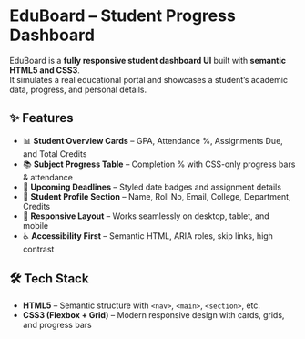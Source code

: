 # EduBoard – Student Progress Dashboard

EduBoard is a **fully responsive student dashboard UI** built with **semantic HTML5 and CSS3**.  
It simulates a real educational portal and showcases a student’s academic data, progress, and personal details.

## ✨ Features
- 📊 **Student Overview Cards** – GPA, Attendance %, Assignments Due, and Total Credits  
- 📚 **Subject Progress Table** – Completion % with CSS-only progress bars & attendance  
- 📅 **Upcoming Deadlines** – Styled date badges and assignment details  
- 👤 **Student Profile Section** – Name, Roll No, Email, College, Department, Credits  
- 📱 **Responsive Layout** – Works seamlessly on desktop, tablet, and mobile  
- ♿ **Accessibility First** – Semantic HTML, ARIA roles, skip links, high contrast  

## 🛠️ Tech Stack
- **HTML5** – Semantic structure with `<nav>`, `<main>`, `<section>`, etc.  
- **CSS3 (Flexbox + Grid)** – Modern responsive design with cards, grids, and progress bars  
